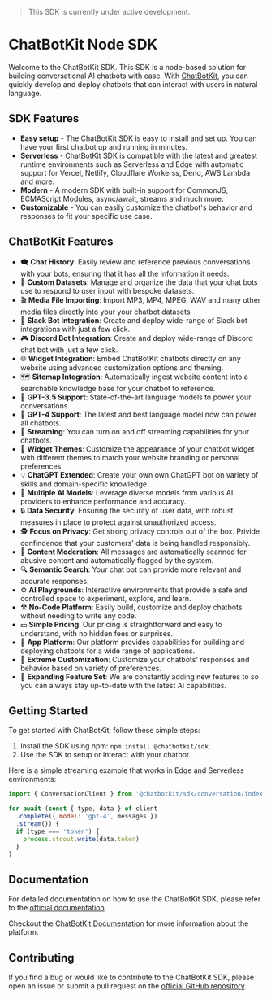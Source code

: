> This SDK is currently under active development.

# ChatBotKit Node SDK

Welcome to the ChatBotKit SDK. This SDK is a node-based solution for building conversational AI chatbots with ease. With [ChatBotKit](https://chatbotkit.com), you can quickly develop and deploy chatbots that can interact with users in natural language.

## SDK Features

- **Easy setup** - The ChatBotKit SDK is easy to install and set up. You can have your first chatbot up and running in minutes.
- **Serverless** - ChatBotKit SDK is compatible with the latest and greatest runtime environments such as Serverless and Edge with automatic support for Vercel, Netlify, Cloudflare Workerss, Deno, AWS Lambda and more.
- **Modern** - A modern SDK with built-in support for CommonJS, ECMAScript Modules, async/await, streams and much more.
- **Customizable** - You can easily customize the chatbot's behavior and responses to fit your specific use case.

## ChatBotKit Features

- 🗨 **Chat History**: Easily review and reference previous conversations with your bots, ensuring that it has all the information it needs.
- 💾 **Custom Datasets**: Manage and organize the data that your chat bots use to respond to user input with bespoke datasets.
- 🎬 **Media File Importing**: Import MP3, MP4, MPEG, WAV and many other media files directly into your your chatbot datasets
- 💬 **Slack Bot Integration**: Create and deploy wide-range of Slack bot integrations with just a few click.
- 🎮 **Discord Bot Integration**: Create and deploy wide-range of Discord chat bot with just a few click.
- 🌐 **Widget Integration**: Embed ChatBotKit chatbots directly on any website using advanced customization options and theming.
- 🗺 **Sitemap Integration**: Automatically ingest website content into a searchable knowledge base for your chatbot to reference.
- 🤖 **GPT-3.5 Support**: State-of-the-art language models to power your conversations.
- 🚀 **GPT-4 Support**: The latest and best language model now can power all chatbots.
- 🎥 **Streaming**: You can turn on and off streaming capabilities for your chatbots.
- 🎨 **Widget Themes**: Customize the appearance of your chatbot widget with different themes to match your website branding or personal preferences.
- 💡 **ChatGPT Extended**: Create your own own ChatGPT bot on variety of skills and domain-specific knowledge.
- 🔄 **Multiple AI Models**: Leverage diverse models from various AI providers to enhance performance and accuracy.
- 🔒 **Data Security**: Ensuring the security of user data, with robust measures in place to protect against unauthorized access.
- 🕵 **Focus on Privacy**: Get strong privacy controls out of the box. Privide confindence that your customers' data is being handled responsibly.
- 🚫 **Content Moderation**: All messages are automatically scanned for abusive content and automatically flagged by the system.
- 🔍 **Semantic Search**: Your chat bot can provide more relevant and accurate responses.
- ⚙️ **AI Playgrounds**: Interactive environments that provide a safe and controlled space to experiment, explore, and learn.
- ⚒️ **No-Code Platform**: Easily build, customize and deploy chatbots without needing to write any code.
- 💵 **Simple Pricing**: Our pricing is straightforward and easy to understand, with no hidden fees or surprises.
- 📱 **App Platform**: Our platform provides capabilities for building and deploying chatbots for a wide range of applications.
- 🔧 **Extreme Customization**: Customize your chatbots' responses and behavior based on variety of preferences.
- 🌟 **Expanding Feature Set**: We are constantly adding new features to so you can always stay up-to-date with the latest AI capabilities.

## Getting Started

To get started with ChatBotKit, follow these simple steps:

1. Install the SDK using npm: `npm install @chatbotkit/sdk`.
2. Use the SDK to setup or interact with your chatbot.

Here is a simple streaming example that works in Edge and Serverless environments:

```js
import { ConversationClient } from '@chatbotkit/sdk/conversation/index.js'

for await (const { type, data } of client
  .complete({ model: 'gpt-4', messages })
  .stream()) {
  if (type === 'token') {
    process.stdout.write(data.token)
  }
}
```

## Documentation

For detailed documentation on how to use the ChatBotKit SDK, please refer to the [official documentation](https://github.com/chatbotkit/node-sdk/docs).

Checkout the [ChatBotKit Documentation](https://chatbotkit.com/docs) for more information about the platform.

## Contributing

If you find a bug or would like to contribute to the ChatBotKit SDK, please open an issue or submit a pull request on the [official GitHub repository](https://github.com/chatbotkit/node-sdk).
